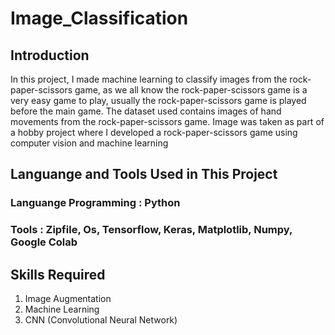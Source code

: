# Image_Classification
## Introduction
In this project, I made machine learning to classify images from the rock-paper-scissors game, as we all know the rock-paper-scissors game is a very easy game to play, usually the rock-paper-scissors game is played before the main game. The dataset used contains images of hand movements from the rock-paper-scissors game. Image was taken as part of a hobby project where I developed a rock-paper-scissors game using computer vision and machine learning
## Languange and Tools Used in This Project
### Languange Programming : Python                        
### Tools : Zipfile, Os, Tensorflow, Keras, Matplotlib, Numpy, Google Colab
## Skills Required
1. Image Augmentation 
2. Machine Learning
3. CNN (Convolutional Neural Network)
